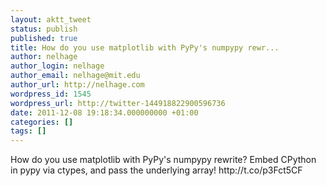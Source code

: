 ```yaml
---
layout: aktt_tweet
status: publish
published: true
title: How do you use matplotlib with PyPy's numpypy rewr...
author: nelhage
author_login: nelhage
author_email: nelhage@mit.edu
author_url: http://nelhage.com
wordpress_id: 1545
wordpress_url: http://twitter-144918822900596736
date: 2011-12-08 19:18:34.000000000 +01:00
categories: []
tags: []
---
```

How do you use matplotlib with PyPy's numpypy rewrite? Embed CPython in pypy via ctypes, and pass the underlying array! http:&#47;&#47;t.co&#47;p3Fct5CF
